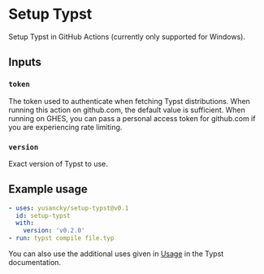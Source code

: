 # Setup Typst

Setup Typst in GitHub Actions (currently only supported for Windows).

## Inputs

### `token`

The token used to authenticate when fetching Typst distributions. When running this action on github.com, the default value is sufficient. When running on GHES, you can pass a personal access token for github.com if you are experiencing rate limiting.

### `version`

Exact version of Typst to use.

## Example usage

```yaml
- uses: yusancky/setup-typst@v0.1
  id: setup-typst
  with:
    version: 'v0.2.0'
- run: typst compile file.typ
```

You can also use the additional uses given in [Usage](https://github.com/typst/typst#usage) in the Typst documentation.
